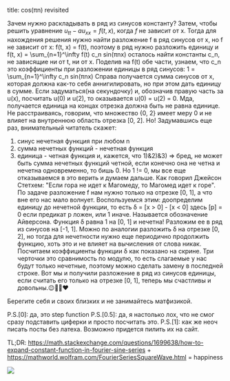 title: cos(πn) revisited

Зачем нужно раскладывать в ряд из синусов константу? Затем, чтобы решить уравнение $u_{tt} - au_{xx} = f(t, x)$, когда $f$ не зависит от x. Тогда для нахождения решения нужно найти разложение f в ряд синусов от x, но f не зависит от x: f(t, x) = f(t), поэтому в ряд нужно разложить единицу и
f(t, x) = \sum_{n=1}^\infty f(t) c_n sin(πnx)
осталось найти константы c_n, не зависящие ни от t, ни от x. Поделив на f(t) обе части, узнаем, что c_n это коэффициенты при разложении единицы в ряд синусов:
1 = \sum_{n=1}^\infty c_n sin(πnx)
Справа получается сумма синусов от x, которая должна как-то себя аннигилировать, но при этом дать единицу в сумме. Если задуматься(на секундочку) и, обозначив правую часть за u(x), посчитать u(0) и u(2), то оказывается u(0) = u(2) = 0. Мда, получается единица на концах отрезка должна быть не равна единице. Не расстраиваясь, говорим, что множество {0, 2} имеет меру 0 и не влияет на внутреннюю область отрезка [0, 2].
Но! Задумавшись еще раз, внимательный читатель скажет:
1) синус нечетная функция при любом n
2) сумма нечетных функций - нечетная функция
3) единица - четная функция
и, кажется, что 1)&2)&3) => бред, не может быть сумма нечетных функций четной, если конечно она не четна и нечетна одновременно, то бишь 0. Но 1 != 0, мы все еще отказываемся в это верить и думаем дальше.
Как говорил Джейсон Стетхем: "Если гора не идет к Магомеду, то Магомед идет к горе". По задаче разложение f нам нужно только на отрезке [0, 1], а что вне его нас мало волнует. Воспользуемся этим: доопределим единицу до нечетной функции, то есть
δ = [x > 0] - [x < 0]
здесь [p] = 0 если предикат p ложен, или 1 иначе. Называется обозначение Айверсона. Функция δ равна 1 на [0, 1] и нечетна! Разложим ее в ряд из синусов на [-1, 1]. Можно по аналогии разложить δ на отрезке [0, 2], но тогда для нечетности нужно еще периодично продолжить функцию, хоть это и не влияет на вычисления от слова никак. Посчитаем коэффициенты функции δ как показано на скрине. Три черточки это сравнимость по модулю, то есть слагаемые у нас будут только нечетные, поэтому можно сделать замену в последней строке. Вот мы и получили разложение в ряд из синусов единицы, если считать его только на отрезке [0, 1], теперь мы счастливы и довольны.😉👍🏻❤

Берегите себя и своих близких и не занимайтесь матфизикой.

P.S.[0]: да, это step function
P.S.[0.5]: да, я настолько лох, что не смог сразу подставить циферки и просто посчитать это.
P.S.[1]: как же неоч писать посты без латеха. Возможно придется пилить их на сайт.

TL;DR: https://math.stackexchange.com/questions/1699638/how-to-expand-constant-function-in-fourier-sine-series + https://mathworld.wolfram.com/FourierSeriesSquareWave.html = happiness

![](/static/img/z4weepDrfws.jpg)
